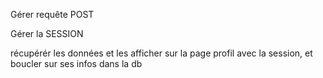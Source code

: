 
Gérer requête POST

Gérer la SESSION


récupérér les données et les afficher sur la page profil avec la session, et boucler sur ses infos dans la db